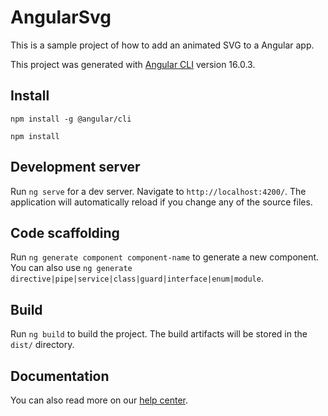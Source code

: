 # AngularSvg
This is a sample project of how to add an animated SVG to a Angular app.


This project was generated with [Angular CLI](https://github.com/angular/angular-cli) version 16.0.3.


## Install

`npm install -g @angular/cli`

`npm install`

## Development server

Run `ng serve` for a dev server. Navigate to `http://localhost:4200/`. The application will automatically reload if you change any of the source files.

## Code scaffolding

Run `ng generate component component-name` to generate a new component. You can also use `ng generate directive|pipe|service|class|guard|interface|enum|module`.

## Build

Run `ng build` to build the project. The build artifacts will be stored in the `dist/` directory.

## Documentation

You can also read more on our [help center](https://www.svgator.com/help/getting-started/add-animated-svg-to-angular).

